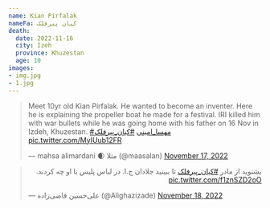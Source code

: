 ```yaml
---
name: Kian Pirfalak
nameFa: کیان پیرفلک
death:
  date: 2022-11-16
  city: Izeh
  province: Khuzestan
  age: 10
images:
- img.jpg
- 1.jpg
---
```


<blockquote class="twitter-tweet"><p lang="en" dir="ltr">Meet 10yr old Kian Pirfalak. He wanted to become an inventer. Here he is explaining the propeller boat he made for a festival. IRI killed him with war bullets while he was going home with his father on 16 Nov in Izdeh, Khuzestan. <a href="https://twitter.com/hashtag/%D9%85%D9%87%D8%B3%D8%A7_%D8%A7%D9%85%DB%8C%D9%86%DB%8C?src=hash&amp;ref_src=twsrc%5Etfw">#مهسا_امینی</a> <a href="https://twitter.com/hashtag/%DA%A9%DB%8C%D8%A7%D9%86_%D9%BE%DB%8C%D8%B1%D9%81%D9%84%DA%A9?src=hash&amp;ref_src=twsrc%5Etfw">#کیان_پیرفلک</a> <a href="https://t.co/MyIUub12FR">pic.twitter.com/MyIUub12FR</a></p>&mdash; mahsa alimardani 🌒 مثلا (@maasalan) <a href="https://twitter.com/maasalan/status/1593073245498265601?ref_src=twsrc%5Etfw">November 17, 2022</a></blockquote> <script async src="https://platform.twitter.com/widgets.js" charset="utf-8"></script>

<blockquote class="twitter-tweet"><p lang="fa" dir="rtl">بشنوید از مادر <a href="https://twitter.com/hashtag/%DA%A9%DB%8C%D8%A7%D9%86_%D9%BE%DB%8C%D8%B1%D9%81%D9%84%DA%A9?src=hash&amp;ref_src=twsrc%5Etfw">#کیان_پیرفلک</a> تا ببینید جلادان ج.ا. در لباس پلیس با او چه کردند. <a href="https://t.co/f1znSZD2oO">pic.twitter.com/f1znSZD2oO</a></p>&mdash; علی‌حسین قاضی‌زاده (@Alighazizade) <a href="https://twitter.com/Alighazizade/status/1593544040708014080?ref_src=twsrc%5Etfw">November 18, 2022</a></blockquote> <script async src="https://platform.twitter.com/widgets.js" charset="utf-8"></script>